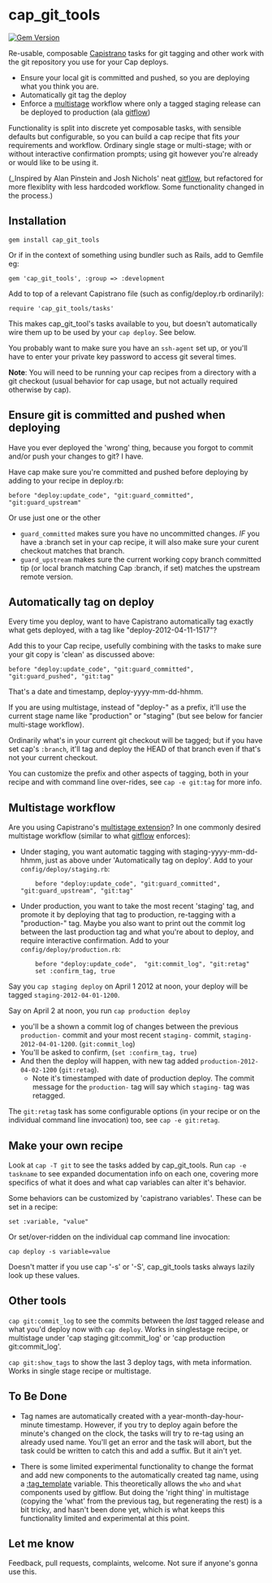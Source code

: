 # cap_git_tools

[![Gem Version](https://badge.fury.io/rb/cap_git_tools.png)](http://badge.fury.io/rb/cap_git_tools)

Re-usable, composable [Capistrano](https://github.com/capistrano/capistrano) tasks for git tagging and other work with the
git repository you use for your Cap deploys. 

* Ensure your local git is committed and pushed, so you are deploying what you
think you are. 
* Automatically git tag the deploy
* Enforce a [multistage](https://github.com/capistrano/capistrano/wiki/2.x-Multistage-Extension) workflow where only a tagged staging release can be deployed
to production (ala [gitflow](https://github.com/apinstein/git-deployment))

Functionality is split into discrete yet composable tasks, with sensible defaults 
but configurable, so you can build a cap recipe that fits *your*
requirements and workflow. Ordinary single stage or multi-stage; with or without
interactive confirmation prompts; using git however you're already or would like
to be using it. 

(_Inspired by Alan Pinstein and Josh Nichols' neat
[gitflow](https://github.com/apinstein/git-deployment), but refactored for more
flexiblity with less hardcoded workflow. Some functionality changed in the
process.)

## Installation

    gem install cap_git_tools
    
Or if in the context of something using bundler such as Rails, add to Gemfile
eg:

    gem 'cap_git_tools', :group => :development
    
Add to top of a relevant Capistrano file (such as config/deploy.rb ordinarily):

    require 'cap_git_tools/tasks'
    
This makes cap_git_tool's tasks available to you, but doesn't automatically wire
them up to be used by your `cap deploy`. See below.

You probably want to make sure you have an `ssh-agent` set up, or you'll have to
enter your private key password to access git several times. 

**Note**: You will need to be
running your cap recipes from a directory with a git checkout (usual behavior
for cap usage, but not actually required otherwise by cap). 

## Ensure git is committed and pushed when deploying

Have you ever deployed the 'wrong' thing, because you forgot to commit and/or
push your changes to git?  I have. 

Have cap make sure you're committed and pushed before deploying by adding to
your recipe in deploy.rb: 

    before "deploy:update_code", "git:guard_committed", "git:guard_upstream"
    
Or use just one or the other

* `guard_committed` makes sure you have no uncommitted changes. _IF_ you have a :branch set
   in your cap recipe, it will also make sure your curent checkout matches that branch. 
* `guard_upstream` makes sure the current working copy branch committed tip (or local branch matching Cap
  :branch, if set) matches the upstream remote version. 
 
## Automatically tag on deploy

Every time you deploy, want to have Capistrano automatically tag exactly what
gets deployed, with a tag like "deploy-2012-04-11-1517"?  

Add this to your Cap recipe, usefully combining with the tasks to make sure
your git copy is 'clean' as discussed above:

    before "deploy:update_code", "git:guard_committed", "git:guard_pushed", "git:tag"
   
That's a date and timestamp, deploy-yyyy-mm-dd-hhmm.

If you are using multistage, instead of "deploy-" as a prefix, it'll use 
the current stage name like "production" or "staging" (but see below for
fancier multi-stage workflow). 

Ordinarily what's in your current git checkout will be tagged; but if
you have set cap's `:branch`, it'll tag and deploy the HEAD of that branch
even if that's not your current checkout. 

You can customize the prefix and other aspects of tagging, both in your recipe 
and with command line over-rides, see `cap -e git:tag` for more info. 

## Multistage workflow

Are you using Capistrano's [multistage
extension](https://github.com/capistrano/capistrano/wiki/2.x-Multistage-Extension)? 
In one commonly desired multistage workflow (similar to what
[gitflow](https://github.com/apinstein/git-deployment) enforces):
 
 * Under staging, you want automatic tagging with staging-yyyy-mm-dd-hhmm, just 
   as above under 'Automatically tag on deploy'. Add to your `config/deploy/staging.rb`:
   
           before "deploy:update_code", "git:guard_committed", "git:guard_upstream", "git:tag"
      
 * Under production, you want to take the most recent 'staging' tag, and promote
   it by deploying that tag to production, re-tagging with a "production-" tag.
   Maybe you also want to print out the commit log between the last production
   tag and what you're about to deploy, and require interactive confirmation.
   Add to your `config/deploy/production.rb`:
   
           before "deploy:update_code",  "git:commit_log", "git:retag"
           set :confirm_tag, true
       
Say you `cap staging deploy` on April 1 2012 at noon, your deploy will be
tagged `staging-2012-04-01-1200`. 

Say on April 2 at noon, you run `cap production deploy`

* you'll be a shown a commit log of changes between the previous `production-` 
commit and your most recent `staging-` commit, `staging-2012-04-01-1200`.
(`git:commit_log`) 
* You'll be asked to confirm, (`set :confirm_tag, true`) 
* And then the deploy will happen, with new tag added `production-2012-04-02-1200` 
  (`git:retag`). 
  * Note it's timestamped with date of production deploy.  The commit message
  for the `production-` tag will say which `staging-` tag was retagged. 
     
The `git:retag` task has some configurable options (in your recipe or on the
individual command line invocation) too, see `cap -e git:retag`. 
 
## Make your own recipe

Look at `cap -T git` to see the tasks added by cap_git_tools. Run `cap -e
taskname` to see expanded documentation info on each one, covering more 
specifics of what it does and what cap variables can alter it's behavior. 

Some behaviors can be customized by 'capistrano variables'. These can be set in
a recipe:

    set :variable, "value"
   
Or set/over-ridden on the individual cap command line invocation:

    cap deploy -s variable=value
   
Doesn't matter if you use cap '-s' or '-S', cap_git_tools tasks always lazily
look up these values. 

## Other tools

`cap git:commit_log` to see the commits between the *last* tagged release
and what you'd deploy now with `cap deploy`. Works in singlestage recipe, or
multistage under 'cap staging git:commit_log' or 'cap production
git:commit_log'. 

`cap git:show_tags` to show the last 3 deploy tags, with meta information.
Works in single stage recipe or multistage. 

## To Be Done

* Tag names are automatically created with a year-month-day-hour-minute timestamp.
However, if you try to deploy again before the minute's changed on the clock,
the tasks will try to re-tag using an already used name. You'll get an error and
the task will abort, but the task could be written to catch this and add a
suffix. But it ain't yet. 

* There is some limited experimental functionality to change the format and add
new components to the automatically created tag name, using a
[:tag_template](https://github.com/jrochkind/cap_git_tools/blob/master/lib/cap_git_tools/task_helpers.rb#L162)
variable. This theoretically allows the `who` and `what` components used by
gitflow.  But doing the 'right thing' in multistage (copying the 'what' from the
previous tag, but regenerating the rest) is a bit tricky, and hasn't been done
yet, which is what keeps this functionality limited and experimental at this
point. 

## Let me know

Feedback, pull requests, complaints, welcome. Not sure if anyone's gonna use
this. 
